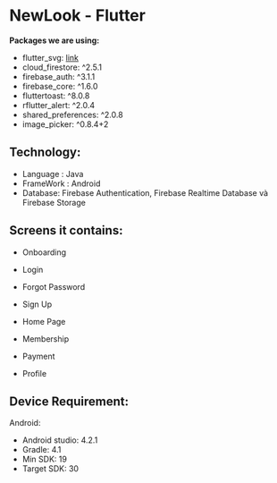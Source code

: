 # NewLook - Flutter

**Packages we are using:**

  - flutter_svg: [link](https://pub.dev/packages/flutter_svg)
  - cloud_firestore: ^2.5.1
  - firebase_auth: ^3.1.1
  - firebase_core: ^1.6.0
  - fluttertoast: ^8.0.8
  - rflutter_alert: ^2.0.4
  - shared_preferences: ^2.0.8
  - image_picker: ^0.8.4+2

## Technology:
  - Language : Java
  - FrameWork : Android
  - Database: Firebase Authentication, Firebase Realtime Database và Firebase Storage

## Screens it contains:
- Onboarding

- Login

- Forgot Password

- Sign Up

- Home Page

- Membership

- Payment

- Profile

## Device Requirement:
Android:
  - Android studio: 4.2.1
  - Gradle: 4.1
  - Min SDK: 19
  - Target SDK: 30
